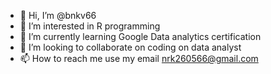 - 👋 Hi, I’m @bnkv66
- 👀 I’m interested in R programming
- 🌱 I’m currently learning Google Data analytics certification
- 💞️ I’m looking to collaborate on coding on data analyst
- 📫 How to reach me use my email nrk260566@gmail.com

<!---
bnkv66/bnkv66 is a ✨ special ✨ repository because its `README.md` (this file) appears on your GitHub profile.
You can click the Preview link to take a look at your changes.
--->
